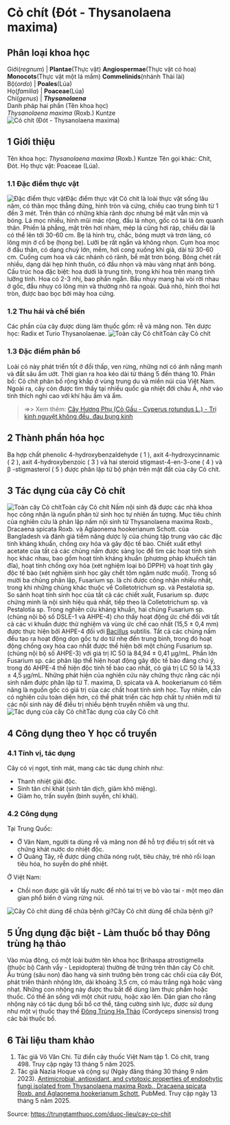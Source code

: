 # Cỏ chít (Đót - Thysanolaena maxima)

Phân loại khoa học  
---  
Giới(_regnum_) |  **Plantae**(Thực vật) **Angiospermae**(Thực vật có hoa) **Monocots**(Thực vật một lá mầm) **Commelinids**(nhánh Thài lài)  
Bộ(_ordo_) | **Poales**(Lúa)  
Họ(_familia_) | **Poaceae**(Lúa)  
Chi(_genus_) | **_Thysanolaena_**  
Danh pháp hai phần (Tên khoa học)  
_Thysanolaena maxima_ (Roxb.) Kuntze  
![Cỏ chít \(Đót - Thysanolaena maxima\)](https://trungtamthuoc.com/images/others/co-chit-3250.jpg)
##  1 Giới thiệu
Tên khoa học: _Thysanolaena maxima_ (Roxb.) Kuntze
Tên gọi khác: Chít, Đót.
Họ thực vật: Poaceae (Lúa).
### 1.1 Đặc điểm thực vật
![Đặc điểm thực vật](https://trungtamthuoc.com/images/item/co-chit-2.jpg)Đặc điểm thực vật
Cỏ chít là loài thực vật sống lâu năm, có thân mọc thẳng đứng, hình tròn và cứng, chiều cao trung bình từ 1 đến 3 mét. Trên thân có những khía rãnh dọc nhưng bề mặt vẫn mịn và bóng.
Lá mọc nhiều, hình mũi mác rộng, đầu lá nhọn, gốc có tai lá ôm quanh thân. Phiến lá phẳng, mặt trên hơi nhám, mép lá cũng hơi ráp, chiều dài lá có thể lên tới 30-60 cm. Bẹ lá hình trụ, chắc, bóng mượt và trơn láng, có lông mịn ở cổ bẹ (họng bẹ). Lưỡi bẹ rất ngắn và không nhọn.
Cụm hoa mọc ở đầu thân, có dạng chuỳ lớn, mềm, hơi cong xuống khi già, dài từ 30-60 cm. Cuống cụm hoa và các nhánh có rãnh, bề mặt trơn bóng. Bông chét rất nhiều, dạng dải hẹp hình thuôn, có đầu nhọn và màu vàng nhạt ánh bóng.
Cấu trúc hoa đặc biệt: hoa dưới là trung tính, trong khi hoa trên mang tính lưỡng tính. Hoa có 2-3 nhị, bao phấn ngắn. Bầu nhụy mang hai vòi rời nhau ở gốc, đầu nhụy có lông mịn và thường nhô ra ngoài. Quả nhỏ, hình thoi hơi tròn, được bao bọc bởi mày hoa cứng.
### 1.2 Thu hái và chế biến
Các phần của cây được dùng làm thuốc gồm: rễ và măng non. Tên dược học: Radix et Turio Thysanolaenae.
![Toàn cây Cỏ chít](https://trungtamthuoc.com/images/item/co-chit-0.jpg)Toàn cây Cỏ chít
### 1.3 Đặc điểm phân bố
Loài cỏ này phát triển tốt ở đồi thấp, ven rừng, những nơi có ánh nắng mạnh và đất sâu ẩm ướt. Thời gian ra hoa kéo dài từ tháng 5 đến tháng 10.
Phân bố: Cỏ chít phân bố rộng khắp ở vùng trung du và miền núi của Việt Nam. Ngoài ra, cây còn được tìm thấy tại nhiều quốc gia nhiệt đới châu Á, nhờ vào tính thích nghi cao với khí hậu ấm và ẩm.
> =>> Xem thêm: [Cây Hương Phụ (Cỏ Gấu - Cyperus rotundus L.) - Trị kinh nguyệt không đều, đau bụng kinh](https://trungtamthuoc.com/duoc-lieu/huong-phu)
##  2 Thành phần hóa học
Ba hợp chất phenolic 4-hydroxybenzaldehyde ( 1 ), axit 4-hydroxycinnamic ( 2 ), axit 4-hydroxybenzoic ( 3 ) và hai steroid stigmast-4-en-3-one ( 4 ) và β -stigmasterol ( 5 ) được phân lập từ bộ phận trên mặt đất của cây Cỏ chít.
##  3 Tác dụng của cây Cỏ chít
![Toàn cây Cỏ chít](https://trungtamthuoc.com/images/item/co-chit-1.jpg)Toàn cây Cỏ chít
Nấm nội sinh đã được các nhà khoa học công nhận là nguồn phân tử sinh học tự nhiên ấn tượng. Mục tiêu chính của nghiên cứu là phân lập nấm nội sinh từ Thysanolaena maxima Roxb., Dracaena spicata Roxb. và Aglaonema hookerianum Schott. của Bangladesh và đánh giá tiềm năng dược lý của chúng tập trung vào các đặc tính kháng khuẩn, chống oxy hóa và gây độc tế bào.
Chiết xuất ethyl acetate của tất cả các chủng nấm được sàng lọc để tìm các hoạt tính sinh học khác nhau, bao gồm hoạt tính kháng khuẩn (phương pháp khuếch tán đĩa), hoạt tính chống oxy hóa (xét nghiệm loại bỏ DPPH) và hoạt tính gây độc tế bào (xét nghiệm sinh học gây chết tôm ngâm nước muối).
Trong số mười ba chủng phân lập, Fusarium sp. là chi được công nhận nhiều nhất, trong khi những chủng khác thuộc về Colletotrichum sp. và Pestalotia sp. So sánh hoạt tính sinh học của tất cả các chiết xuất, Fusarium sp. được chứng minh là nội sinh hiệu quả nhất, tiếp theo là Colletotrichum sp. và Pestalotia sp. Trong nghiên cứu kháng khuẩn, hai chủng Fusarium sp. (chủng nội bộ số DSLE-1 và AHPE-4) cho thấy hoạt động ức chế đối với tất cả các vi khuẩn được thử nghiệm và vùng ức chế cao nhất (15,5 ± 0,4 mm) được thực hiện bởi AHPE-4 đối với [Bacillus](https://trungtamthuoc.com/hoat-chat/bacillus "Bacillus") subtilis. Tất cả các chủng nấm đều tạo ra hoạt động dọn gốc tự do từ nhẹ đến trung bình, trong đó hoạt động chống oxy hóa cao nhất được thể hiện bởi một chủng Fusarium sp. (chủng nội bộ số AHPE-3) với giá trị IC 50 là 84,94 ± 0,41 µg/mL. Phần lớn Fusarium sp. các phân lập thể hiện hoạt động gây độc tế bào đáng chú ý, trong đó AHPE-4 thể hiện độc tính tế bào cao nhất, có giá trị LC 50 là 14,33 ± 4,5 µg/mL.
Những phát hiện của nghiên cứu này chứng thực rằng các nội sinh nấm được phân lập từ T. maxima, D. spicata và A. hookerianum có tiềm năng là nguồn gốc có giá trị của các chất hoạt tính sinh học. Tuy nhiên, cần có nghiên cứu toàn diện hơn, có thể phát triển các hợp chất tự nhiên mới từ các nội sinh này để điều trị nhiều bệnh truyền nhiễm và ung thư.
![Tác dụng của cây Cỏ chít](https://trungtamthuoc.com/images/item/co-chit-3.jpg)Tác dụng của cây Cỏ chít
##  4 Công dụng theo Y học cổ truyền
### 4.1 Tính vị, tác dụng
Cây có vị ngọt, tính mát, mang các tác dụng chính như:
  * Thanh nhiệt giải độc.
  * Sinh tân chỉ khát (sinh tân dịch, giảm khô miệng).
  * Giảm ho, trấn suyễn (bình suyễn, chỉ khái).


### 4.2 Công dụng
Tại Trung Quốc:
  * Ở Vân Nam, người ta dùng rễ và măng non để hỗ trợ điều trị sốt rét và chứng khát nước do nhiệt độc.
  * Ở Quảng Tây, rễ được dùng chữa nóng ruột, tiêu chảy, trẻ nhỏ rối loạn tiêu hóa, ho suyễn do phế nhiệt.


Ở Việt Nam:
  * Chồi non được giã vắt lấy nước để nhỏ tai trị ve bò vào tai - một mẹo dân gian phổ biến ở vùng rừng núi.

![Cây Cỏ chít dùng để chữa bệnh gì?](https://trungtamthuoc.com/images/item/co-chit-4.jpg)Cây Cỏ chít dùng để chữa bệnh gì?
##  5 Ứng dụng đặc biệt - Làm thuốc bổ thay Đông trùng hạ thảo
Vào mùa đông, có một loài bướm tên khoa học Brihaspa atrostigmella (thuộc bộ Cánh vẩy - Lepidoptera) thường đẻ trứng trên thân cây Cỏ chít.
Ấu trùng (sâu non) đào hang và sinh trưởng bên trong các chồi của cây Đót, phát triển thành nhộng lớn, dài khoảng 3,5 cm, có màu trắng ngà hoặc vàng nhạt.
Những con nhộng này được thu bắt để dùng làm thực phẩm hoặc thuốc. Có thể ăn sống với một chút rượu, hoặc xào lên.
Dân gian cho rằng nhộng này có tác dụng bồi bổ cơ thể, tăng cường sinh lực, được sử dụng như một vị thuốc thay thế [Đông Trùng Hạ Thảo](https://trungtamthuoc.com/duoc-lieu/dong-trung-ha-thao-68 "Đông Trùng Hạ Thảo") (Cordyceps sinensis) trong các bài thuốc bổ.
##  6 Tài liệu tham khảo
  1. Tác giả Võ Văn Chi. Từ điển cây thuốc Việt Nam tập 1. Cỏ chít, trang 498. Truy cập ngày 13 tháng 5 năm 2025.
  2. Tác giả Nazia Hoque và cộng sự (Ngày đăng tháng 30 tháng 9 năm 2023). [Antimicrobial, antioxidant, and cytotoxic properties of endophytic fungi isolated from Thysanolaena maxima Roxb., Dracaena spicata Roxb. and Aglaonema hookerianum Schott](https://pubmed.ncbi.nlm.nih.gov/37777711/), PubMed. Truy cập ngày 13 tháng 5 năm 2025.




Source: https://trungtamthuoc.com/duoc-lieu/cay-co-chit